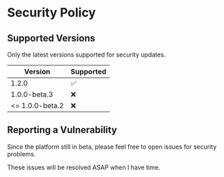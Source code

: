 # Security Policy

## Supported Versions

Only the latest versions supported for security updates. 

| Version | Supported          |
| ------- | ------------------ |
| 1.2.0   | :white_check_mark:         |
| 1.0.0-beta.3   | :x:         |
| <= 1.0.0-beta.2   | :x:         |

## Reporting a Vulnerability

Since the platform still in beta, please feel free to open issues for security problems. 

These issues will be resolved ASAP when I have time.

